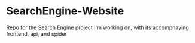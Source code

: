 # SearchEngine-Website

Repo for the Search Engine project I'm working on, with its accompnaying frontend, api, and spider
